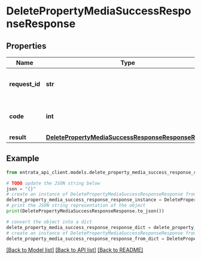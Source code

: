# DeletePropertyMediaSuccessResponseResponse


## Properties

Name | Type | Description | Notes
------------ | ------------- | ------------- | -------------
**request_id** | **str** | The unique identifier for the request | 
**code** | **int** | Response code indicating success | 
**result** | [**DeletePropertyMediaSuccessResponseResponseResult**](DeletePropertyMediaSuccessResponseResponseResult.md) |  | 

## Example

```python
from entrata_api_client.models.delete_property_media_success_response_response import DeletePropertyMediaSuccessResponseResponse

# TODO update the JSON string below
json = "{}"
# create an instance of DeletePropertyMediaSuccessResponseResponse from a JSON string
delete_property_media_success_response_response_instance = DeletePropertyMediaSuccessResponseResponse.from_json(json)
# print the JSON string representation of the object
print(DeletePropertyMediaSuccessResponseResponse.to_json())

# convert the object into a dict
delete_property_media_success_response_response_dict = delete_property_media_success_response_response_instance.to_dict()
# create an instance of DeletePropertyMediaSuccessResponseResponse from a dict
delete_property_media_success_response_response_from_dict = DeletePropertyMediaSuccessResponseResponse.from_dict(delete_property_media_success_response_response_dict)
```
[[Back to Model list]](../README.md#documentation-for-models) [[Back to API list]](../README.md#documentation-for-api-endpoints) [[Back to README]](../README.md)


